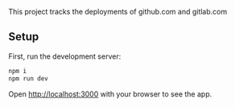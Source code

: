 This project tracks the deployments of github.com and gitlab.com
## Setup

First, run the development server:

```bash
npm i
npm run dev
```

Open [http://localhost:3000](http://localhost:3000) with your browser to see the app.
